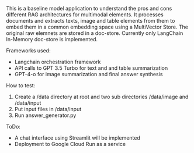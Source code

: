 This is a baseline model application to understand the pros and cons different RAG architectures for multimodal elements. It processes documents and extracts texts, image and table elements from them to embed them in a common embedding space using a MultiVector Store. The original raw elemnets are stored in a doc-store. Currently only LangChain In-Memory doc-store is implemented.

Frameworks used:
* Langchain orchestration framework
* API calls to GPT 3.5 Turbo for text and and table summarization
* GPT-4-o for image summarization and final answer synthesis

How to test:

1. Create a /data directory at root and two sub directories /data/image and /data/input
2. Put input files in /data/input
3. Run answer_generator.py

ToDo:
* A chat interface using Streamlit will be implemented
* Deployment to Google Cloud Run as a service
